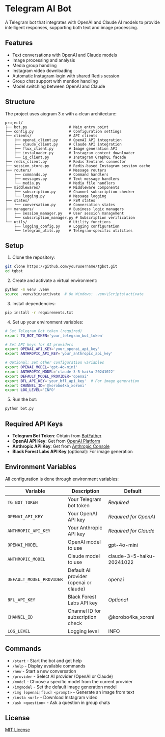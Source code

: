 # Telegram AI Bot

A Telegram bot that integrates with OpenAI and Claude AI models to provide intelligent responses, supporting both text and image processing.

## Features

- Text conversations with OpenAI and Claude models
- Image processing and analysis
- Media group handling
- Instagram video downloading
- Automatic Instagram login with shared Redis session
- Group chat support with mention handling
- Model switching between OpenAI and Claude

## Structure

The project uses aiogram 3.x with a clean architecture:

```
project/
├── bot.py                   # Main entry point
├── config.py                # Configuration settings
├── clients/                 # API clients
│   ├── openai_client.py     # OpenAI API integration
│   ├── claude_client.py     # Claude API integration
│   ├── flux_client.py       # Image generation API
│   ├── instaloader.py       # Instagram content downloader
│   └── ig_client.py         # Instagram GraphQL facade
├── redis_client.py          # Redis Sentinel connector
├── session_store.py         # Redis-based Instagram session cache
├── routers/                 # Message routers
│   ├── commands.py          # Command handlers
│   ├── messages.py          # Text message handlers
│   └── media.py             # Media file handlers
├── middlewares/             # Middleware components
│   ├── subscription.py      # Channel subscription checker
│   └── logging.py           # Message logging
├── states/                  # FSM states
│   └── conversation.py      # Conversation states
├── managers/                # Business logic managers
│   ├── session_manager.py   # User session management
│   └── subscription_manager.py # Subscription verification
└── utils/                   # Utility functions
    ├── logging_config.py    # Logging configuration
    └── telegram_utils.py    # Telegram-specific utilities
```

## Setup

1. Clone the repository:
```bash
git clone https://github.com/yourusername/tgbot.git
cd tgbot
```

2. Create and activate a virtual environment:
```bash
python -m venv .venv
source .venv/bin/activate  # On Windows: .venv\Scripts\activate
```

3. Install dependencies:
```bash
pip install -r requirements.txt
```

4. Set up your environment variables:
```bash
# Set Telegram Bot token (required)
export TG_BOT_TOKEN='your_telegram_bot_token'

# Set API keys for AI providers
export OPENAI_API_KEY='your_openai_api_key'
export ANTHROPIC_API_KEY='your_anthropic_api_key'

# Optional: Set other configuration variables
export OPENAI_MODEL='gpt-4o-mini'
export ANTHROPIC_MODEL='claude-3-5-haiku-20241022'
export DEFAULT_MODEL_PROVIDER='openai'
export BFL_API_KEY='your_bfl_api_key'  # For image generation
export CHANNEL_ID='@korobo4ka_xoroni'
export LOG_LEVEL='INFO'
```

5. Run the bot:
```bash
python bot.py
```

## Required API Keys

- **Telegram Bot Token**: Obtain from [BotFather](https://t.me/botfather)
- **OpenAI API Key**: Get from [OpenAI Platform](https://platform.openai.com/account/api-keys)
- **Anthropic API Key**: Get from [Anthropic Console](https://console.anthropic.com/)
- **Black Forest Labs API Key** (optional): For image generation

## Environment Variables

All configuration is done through environment variables:

| Variable | Description | Default |
|----------|-------------|---------|
| `TG_BOT_TOKEN` | Your Telegram bot token | *Required* |
| `OPENAI_API_KEY` | Your OpenAI API key | *Required for OpenAI* |
| `ANTHROPIC_API_KEY` | Your Anthropic API key | *Required for Claude* |
| `OPENAI_MODEL` | OpenAI model to use | gpt-4o-mini |
| `ANTHROPIC_MODEL` | Claude model to use | claude-3-5-haiku-20241022 |
| `DEFAULT_MODEL_PROVIDER` | Default AI provider (openai or claude) | openai |
| `BFL_API_KEY` | Black Forest Labs API key | *Optional* |
| `CHANNEL_ID` | Channel ID for subscription check | @korobo4ka_xoroni |
| `LOG_LEVEL` | Logging level | INFO |

## Commands

- `/start` - Start the bot and get help
- `/help` - Display available commands
- `/new` - Start a new conversation
- `/provider` - Select AI provider (OpenAI or Claude)
- `/model` - Choose a specific model from the current provider
- `/imgmodel` - Set the default image generation model
- `/img [openai|flux] <prompt>` - Generate an image from text
- `/insta <url>` - Download Instagram video
- `/ask <question>` - Ask a question in group chats

## License

[MIT License](LICENSE)

